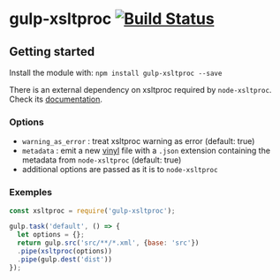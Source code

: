 
# gulp-xsltproc [![Build Status](https://travis-ci.org/ticapix/gulp-xsltproc.svg?branch=master)](https://travis-ci.org/ticapix/gulp-xsltproc)

## Getting started

Install the module with: `npm install gulp-xsltproc --save`

There is an external dependency on xsltproc required by `node-xsltproc`. Check its [documentation](https://github.com/ticapix/node-xsltproc#getting-started).

### Options

- `warning_as_error` : treat xsltproc warning as error (default: true)
- `metadata` : emit a new [vinyl](https://github.com/gulpjs/vinyl) file with a `.json` extension containing the metadata from `node-xsltproc` (default: true)
- additional options are passed as it is to `node-xsltproc`


### Exemples

```javascript
const xsltproc = require('gulp-xsltproc');

gulp.task('default', () => {
  let options = {};
  return gulp.src('src/**/*.xml', {base: 'src'})
  .pipe(xsltproc(options))
  .pipe(gulp.dest('dist'))
});
```
